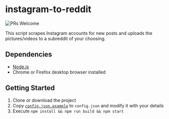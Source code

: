 # instagram-to-reddit
![PRs Welcome](https://img.shields.io/badge/PRs-welcome-brightscreen.svg)

This script scrapes Instagram accounts for new posts and uploads the pictures/videos to a subreddit of your choosing.

## Dependencies

- [Node.js](https://nodejs.org/)
- Chrome or Firefox desktop browser installed

## Getting Started
1. Clone or download the project
2. Copy [`config.json.example`](config.json.example) to `config.json` and modify it with your details
3. Execute `npm install && npm run build && npm start`

